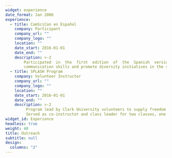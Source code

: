```yaml
---
widget: experience
date_format: Jan 2006
experience:
  - title: ComSciCon en Español
    company: Participant
    company_url: ""
    company_logo: ""
    location: ""
    date_start: 2016-01-01
    date_end: ""
    description: >-2
        Participated  in  the  first  edition  of  the  Spanish  version  of  ComSciCon,  a  group  of workshops for graduate students to advance 
        communication skills and promote diversity initiatives in the sciences
  - title: SPLASH Program
    company: Volunteer Instructor
    company_url: ""
    company_logo: ""
    location: ""
    date_start: 2016-01-01
    date_end: ""
    description: >-2
         Program lead by Clark University volunteers to supply freedom of classes outside the K-12 curriculum to local students. 
         Served as co-instructor and class leader for two classes, one on black hole and imaging geared and one on stars and galaxies
widget_id: Experience
headless: true
weight: 40
title: Outreach
subtitle: null
design:
  columns: "2"
---
```

